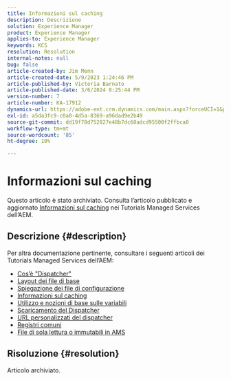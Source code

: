 ```yaml
---
title: Informazioni sul caching
description: Descrizione
solution: Experience Manager
product: Experience Manager
applies-to: Experience Manager
keywords: KCS
resolution: Resolution
internal-notes: null
bug: false
article-created-by: Jim Menn
article-created-date: 5/9/2023 1:24:46 PM
article-published-by: Victoria Barnato
article-published-date: 3/6/2024 8:25:44 PM
version-number: 7
article-number: KA-17912
dynamics-url: https://adobe-ent.crm.dynamics.com/main.aspx?forceUCI=1&pagetype=entityrecord&etn=knowledgearticle&id=f4bcfadc-6cee-ed11-8849-6045bd006b3d
exl-id: a5da3fc9-c0a0-4d5a-8369-a96dad9e2b49
source-git-commit: dd19f78d752827e48b7dc68adcd95500f2ffbca0
workflow-type: tm+mt
source-wordcount: '85'
ht-degree: 10%

---
```


# Informazioni sul caching


Questo articolo è stato archiviato. Consulta l’articolo pubblicato e aggiornato [Informazioni sul caching](https://experienceleague.adobe.com/docs/experience-manager-learn/ams/dispatcher/understanding-cache.html) nei Tutorials Managed Services dell’AEM.

## Descrizione {#description}


Per altra documentazione pertinente, consultare i seguenti articoli dei Tutorials Managed Services dell’AEM:

- [Cos’è &quot;Dispatcher&quot;](https://experienceleague.adobe.com/docs/experience-manager-learn/ams/dispatcher/what-is-the-dispatcher.html)
- [Layout dei file di base](https://experienceleague.adobe.com/docs/experience-manager-learn/ams/dispatcher/basic-file-layout.html?lang=en)
- [Spiegazione dei file di configurazione](https://experienceleague.adobe.com/docs/experience-manager-learn/ams/dispatcher/explanation-config-files.html)
- [Informazioni sul caching](https://experienceleague.adobe.com/docs/experience-manager-learn/ams/dispatcher/understanding-cache.html)
- [Utilizzo e nozioni di base sulle variabili](https://experienceleague.adobe.com/docs/experience-manager-learn/ams/dispatcher/variables.html)
- [Scaricamento del Dispatcher](https://experienceleague.adobe.com/docs/experience-manager-learn/ams/dispatcher/disp-flushing.html)
- [URL personalizzati del dispatcher](https://experienceleague.adobe.com/docs/experience-manager-learn/ams/dispatcher/disp-vanity-url.html)
- [Registri comuni](https://experienceleague.adobe.com/docs/experience-manager-learn/ams/dispatcher/common-logs.html)
- [File di sola lettura o immutabili in AMS](https://experienceleague.adobe.com/docs/experience-manager-learn/ams/dispatcher/immutable-files.html)



## Risoluzione {#resolution}


Articolo archiviato.
